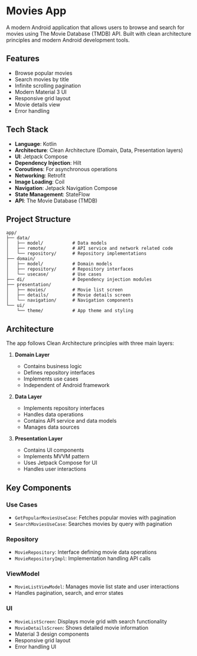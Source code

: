 # Movies App

A modern Android application that allows users to browse and search for movies using The Movie Database (TMDB) API. Built with clean architecture principles and modern Android development tools.

## Features

- Browse popular movies
- Search movies by title
- Infinite scrolling pagination
- Modern Material 3 UI
- Responsive grid layout
- Movie details view
- Error handling

## Tech Stack

- **Language**: Kotlin
- **Architecture**: Clean Architecture (Domain, Data, Presentation layers)
- **UI**: Jetpack Compose
- **Dependency Injection**: Hilt
- **Coroutines**: For asynchronous operations
- **Networking**: Retrofit
- **Image Loading**: Coil
- **Navigation**: Jetpack Navigation Compose
- **State Management**: StateFlow
- **API**: The Movie Database (TMDB)

## Project Structure

```
app/
├── data/
│   ├── model/           # Data models
│   ├── remote/          # API service and network related code
│   └── repository/      # Repository implementations
├── domain/
│   ├── model/           # Domain models
│   ├── repository/      # Repository interfaces
│   └── usecase/         # Use cases
├── di/                  # Dependency injection modules
├── presentation/
│   ├── movies/          # Movie list screen
│   ├── details/         # Movie details screen
│   └── navigation/      # Navigation components
└── ui/
    └── theme/           # App theme and styling
```

## Architecture

The app follows Clean Architecture principles with three main layers:

1. **Domain Layer**
   - Contains business logic
   - Defines repository interfaces
   - Implements use cases
   - Independent of Android framework

2. **Data Layer**
   - Implements repository interfaces
   - Handles data operations
   - Contains API service and data models
   - Manages data sources

3. **Presentation Layer**
   - Contains UI components
   - Implements MVVM pattern
   - Uses Jetpack Compose for UI
   - Handles user interactions

## Key Components

### Use Cases
- `GetPopularMoviesUseCase`: Fetches popular movies with pagination
- `SearchMoviesUseCase`: Searches movies by query with pagination

### Repository
- `MovieRepository`: Interface defining movie data operations
- `MovieRepositoryImpl`: Implementation handling API calls

### ViewModel
- `MovieListViewModel`: Manages movie list state and user interactions
- Handles pagination, search, and error states

### UI
- `MovieListScreen`: Displays movie grid with search functionality
- `MovieDetailsScreen`: Shows detailed movie information
- Material 3 design components
- Responsive grid layout
- Error handling UI
